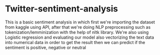 # Twitter-sentiment-analysis
This is a basic sentiment analysis in which first we're importing the dataset from kaggle using API, after that we're doing NLP preprocessing such as tokenization/lemminization with the help of nltk library. We're also using Logistic regression and evaluating our model also vectorizing the text data into numerical data in order to get the result then we can predict if the sentiment is positive, negative or neutral
